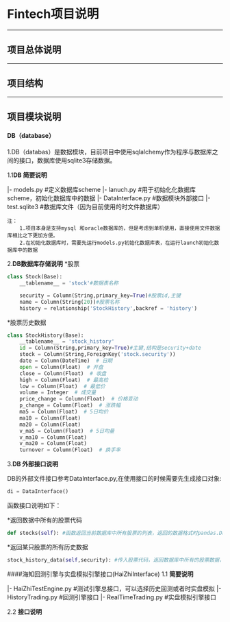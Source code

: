 # Fintech项目说明
---
## 项目总体说明
---
## 项目结构
---
## 项目模块说明
#### DB（database）
1.DB（databas）是数据模块，目前项目中使用sqlalchemy作为程序与数据库之间的接口，数据库使用sqlite3存储数据。

1.1**DB 简要说明**

|- models.py #定义数据库scheme
|- lanuch.py #用于初始化化数据库scheme，初始化数据库中的数据
|- DataInterface.py #数据模块外部接口
|- test.sqlite3 #数据库文件（因为目前使用的时文件数据库）

```
注：
    1.项目本身是支持mysql 和oracle数据库的，但是考虑到单机使用，直接使用文件数据库相比之下更加方便。
    2.在初始化数据库时，需要先运行models.py初始化数据库表，在运行launch初始化数据库中的数据
```

2.**DB数据库存储说明**
*股票
```python
class Stock(Base):
    __tablename__ = 'stock'#数据表名称

    security = Column(String,primary_key=True)#股票id,主键
    name = Column(String(20))#股票名称
    history = relationship('StockHistory',backref = 'history')
```
*股票历史数据
```python
class StockHistory(Base):
    __tablename__ = 'stock_history'
    id = Column(String,primary_key=True)#主键,结构是security+date
    stock = Column(String,ForeignKey('stock.security'))
    date = Column(DateTime)  # 日期
    open = Column(Float)  # 开盘
    close = Column(Float)  # 收盘
    high = Column(Float)  # 最高检
    low = Column(Float)  # 最低价
    volume = Integer  # 成交量
    price_change = Column(Float)  # 价格变动
    p_change = Column(Float)  # 涨跌幅
    ma5 = Column(Float)  # 5日均价
    ma10 = Column(Float)
    ma20 = Column(Float)
    v_ma5 = Column(Float)  # 5日均量
    v_ma10 = Column(Float)
    v_ma20 = Column(Float)
    turnover = Column(Float)  # 换手率
```

3.**DB 外部接口说明**

DB的外部文件接口参考DataInterface.py,在使用接口的时候需要先生成接口对象:
```python
di = DataInterface()
```
函数接口说明如下：

*返回数据中所有的股票代码
```python
def stocks(self): #函数返回当前数据库中所有股票的列表，返回的数据格式时pandas.DataFrame
```
*返回某只股票的所有历史数据
```python
stock_history_data(self,security): #传入股票代码，返回数据库中所有的股票数据，返回的数据格式为pandas.DataFrame
```

####海知回测引擎与实盘模拟引擎接口(HaiZhiInterface)
1.1 **简要说明**

|- HaiZhiTestEngine.py #测试引擎总接口，可以选择历史回测或者时实盘模拟
|- HistoryTrading.py #回测引擎接口
|- RealTimeTrading.py #实盘模拟引擎接口

2.2 **接口说明**


